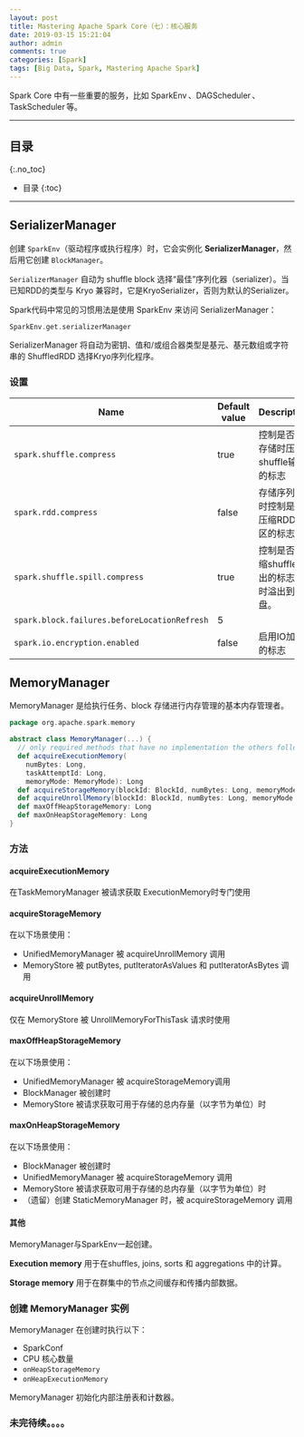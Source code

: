 ```yaml
---
layout: post
title: Mastering Apache Spark Core（七）：核心服务
date: 2019-03-15 15:21:04
author: admin
comments: true
categories: [Spark]
tags: [Big Data, Spark, Mastering Apache Spark]
---
```


Spark Core 中有一些重要的服务，比如 SparkEnv 、DAGScheduler 、TaskScheduler 等。

<!-- more -->

------

## 目录
{:.no_toc}

* 目录
{:toc}


------

## SerializerManager

创建 `SparkEnv`（驱动程序或执行程序）时，它会实例化 **SerializerManager**，然后用它创建 `BlockManager`。

`SerializerManager` 自动为 shuffle block 选择“最佳”序列化器（serializer）。当已知RDD的类型与 Kryo 兼容时，它是KryoSerializer，否则为默认的Serializer。

Spark代码中常见的习惯用法是使用 SparkEnv 来访问 SerializerManager：

```scala
SparkEnv.get.serializerManager
```

SerializerManager 将自动为密钥、值和/或组合器类型是基元、基元数组或字符串的 ShuffledRDD 选择Kryo序列化程序。

### 设置

| Name                                         | Default value | Description                                   |
| -------------------------------------------- | ------------- | --------------------------------------------- |
| `spark.shuffle.compress`                     | true          | 控制是否在存储时压缩shuffle输出的标志         |
| `spark.rdd.compress`                         | false         | 存储序列化时控制是否压缩RDD分区的标志。       |
| `spark.shuffle.spill.compress`               | true          | 控制是否压缩shuffle输出的标志暂时溢出到磁盘。 |
| `spark.block.failures.beforeLocationRefresh` | 5             |                                               |
| `spark.io.encryption.enabled`                | false         | 启用IO加密的标志                              |

## MemoryManager

MemoryManager 是给执行任务、block 存储进行内存管理的基本内存管理者。

```scala
package org.apache.spark.memory

abstract class MemoryManager(...) {
  // only required methods that have no implementation the others follow
  def acquireExecutionMemory(
    numBytes: Long,
    taskAttemptId: Long,
    memoryMode: MemoryMode): Long
  def acquireStorageMemory(blockId: BlockId, numBytes: Long, memoryMode: MemoryMode): Boolean
  def acquireUnrollMemory(blockId: BlockId, numBytes: Long, memoryMode: MemoryMode): Boolean
  def maxOffHeapStorageMemory: Long
  def maxOnHeapStorageMemory: Long
}
```

### 方法

#### acquireExecutionMemory

在TaskMemoryManager 被请求获取 ExecutionMemory时专门使用

#### acquireStorageMemory

在以下场景使用：

- UnifiedMemoryManager  被 acquireUnrollMemory 调用
- MemoryStore 被 putBytes, putIteratorAsValues 和 putIteratorAsBytes 调用

#### acquireUnrollMemory

仅在 MemoryStore 被 UnrollMemoryForThisTask 请求时使用

#### maxOffHeapStorageMemory

在以下场景使用：

- UnifiedMemoryManager 被 acquireStorageMemory调用
- BlockManager 被创建时
- MemoryStore 被请求获取可用于存储的总内存量（以字节为单位）时

#### maxOnHeapStorageMemory

在以下场景使用：

- BlockManager 被创建时
- UnifiedMemoryManager 被 acquireStorageMemory 调用
- MemoryStore 被请求获取可用于存储的总内存量（以字节为单位）时
- （遗留）创建 StaticMemoryManager 时，被 acquireStorageMemory 调用

#### 其他

MemoryManager与SparkEnv一起创建。

**Execution memory** 用于在shuffles, joins, sorts 和 aggregations 中的计算。

**Storage memory**  用于在群集中的节点之间缓存和传播内部数据。

### 创建 MemoryManager 实例

MemoryManager 在创建时执行以下：

- SparkConf
- CPU 核心数量
- `onHeapStorageMemory`
- `onHeapExecutionMemory`

MemoryManager 初始化内部注册表和计数器。



### 未完待续。。。。
